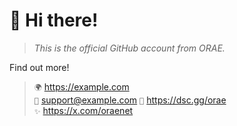 # 👋 Hi there!
> *This is the official GitHub account from ORAE.*

Find out more!
> `🌍` https://example.com<br>
> `📨` [support@example.com](mailto:support@example.com)
> `💬` https://dsc.gg/orae<br>
> `✨` https://x.com/oraenet<br>
